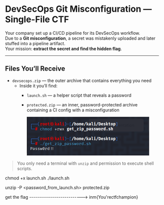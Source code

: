 # DevSecOps Git Misconfiguration — Single-File CTF


Your company set up a CI/CD pipeline for its DevSecOps workflow.  
Due to a **Git misconfiguration**, a secret was mistakenly uploaded and later stuffed into a pipeline artifact.  
Your mission: **extract the secret and find the hidden flag**.

---

## Files You’ll Receive
- `devsecops.zip` — the outer archive that contains everything you need
  - Inside it you’ll find:
    - `launch.sh` — a helper script that reveals a password
    - `protected.zip` — an inner, password-protected archive containing a CI config with a misconfiguration

      ![alt text](image.png)

> You only need a terminal with `unzip` and permission to execute shell scripts.

chmod +x launch.sh
./launch.sh

unzip -P <password_from_launch.sh> protected.zip

get the flag --------------------------->   inm{You'rectfchampion}




